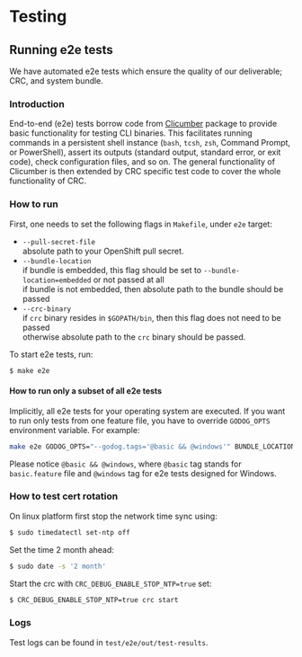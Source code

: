 Testing
=======


## Running e2e tests

We have automated e2e tests which ensure the quality of our deliverable; CRC, and system bundle.


### Introduction

End-to-end (e2e) tests borrow code from [Clicumber](http://github.com/crc-org/clicumber) package to provide basic functionality for testing CLI binaries. This facilitates running commands in a persistent shell instance (`bash`, `tcsh`, `zsh`, Command Prompt, or PowerShell), assert its outputs (standard output, standard error, or exit code), check configuration files, and so on. The general functionality of Clicumber is then extended by CRC specific test code to cover the whole functionality of CRC.

### How to run

First, one needs to set the following flags in `Makefile`, under `e2e` target:

  - `--pull-secret-file`  
    absolute path to your OpenShift pull secret.    
  - `--bundle-location`  
    if bundle is embedded, this flag should be set to `--bundle-location=embedded` or not passed at all  
    if bundle is not embedded, then absolute path to the bundle should be passed
  - `--crc-binary`  
    if `crc` binary resides in `$GOPATH/bin`, then this flag does not need to be passed  
    otherwise absolute path to the `crc` binary should be passed.

To start e2e tests, run:

```bash
$ make e2e
```

#### How to run only a subset of all e2e tests


Implicitly, all e2e tests for your operating system are executed. If you want to run only tests from one feature file, you have to override `GODOG_OPTS` environment variable. For example:

```bash
make e2e GODOG_OPTS="--godog.tags='@basic && @windows'" BUNDLE_LOCATION=<bundle location> PULL_SECRET_FILE=<pull secret path>
```

Please notice `@basic && @windows`, where `@basic` tag stands for `basic.feature` file and `@windows` tag for e2e tests designed for Windows.

### How to test cert rotation

On linux platform first stop the network time sync using:

```bash
$ sudo timedatectl set-ntp off
```

Set the time 2 month ahead:

```bash
$ sudo date -s '2 month'
```

Start the crc with `CRC_DEBUG_ENABLE_STOP_NTP=true` set:

```bash
$ CRC_DEBUG_ENABLE_STOP_NTP=true crc start
```

### Logs

Test logs can be found in `test/e2e/out/test-results`.
